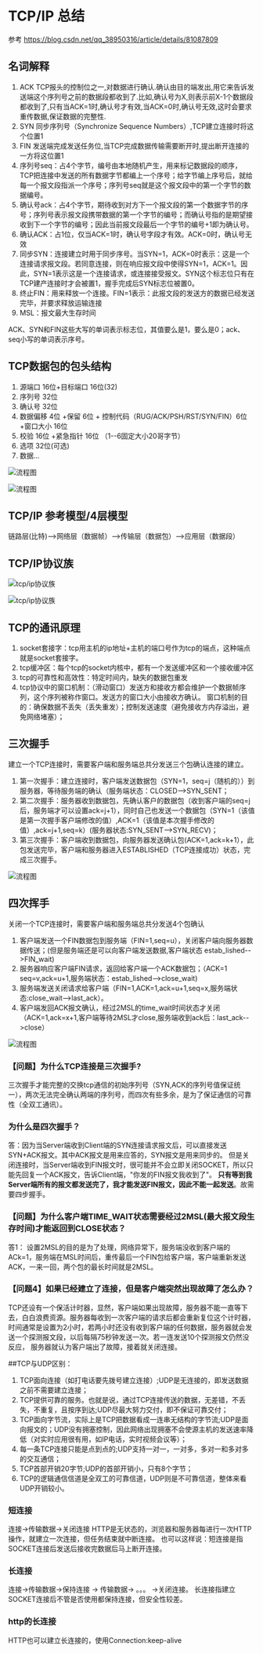 # TCP/IP 总结
参考 https://blog.csdn.net/qq_38950316/article/details/81087809

## 名词解释
1. ACK  TCP报头的控制位之一,对数据进行确认.确认由目的端发出,用它来告诉发送端这个序列号之前的数据段都收到了.比如,确认号为X,则表示前X-1个数据段都收到了,只有当ACK=1时,确认号才有效,当ACK=0时,确认号无效,这时会要求重传数据,保证数据的完整性.
2.  SYN  同步序列号（Synchronize Sequence Numbers）,TCP建立连接时将这个位置1
3.  FIN  发送端完成发送任务位,当TCP完成数据传输需要断开时,提出断开连接的一方将这位置1    
4. 序列号seq：占4个字节，编号由本地随机产生，用来标记数据段的顺序，TCP把连接中发送的所有数据字节都编上一个序号；给字节编上序号后，就给每一个报文段指派一个序号；序列号seq就是这个报文段中的第一个字节的数据编号。
5. 确认号ack：占4个字节，期待收到对方下一个报文段的第一个数据字节的序号；序列号表示报文段携带数据的第一个字节的编号；而确认号指的是期望接收到下一个字节的编号；因此当前报文段最后一个字节的编号+1即为确认号。
6. 确认ACK：占1位，仅当ACK=1时，确认号字段才有效。ACK=0时，确认号无效
7. 同步SYN：连接建立时用于同步序号。当SYN=1，ACK=0时表示：这是一个连接请求报文段。若同意连接，则在响应报文段中使得SYN=1，ACK=1。因此，SYN=1表示这是一个连接请求，或连接接受报文。SYN这个标志位只有在TCP建产连接时才会被置1，握手完成后SYN标志位被置0。
8. 终止FIN：用来释放一个连接。FIN=1表示：此报文段的发送方的数据已经发送完毕，并要求释放运输连接
9. MSL：报文最大生存时间

ACK、SYN和FIN这些大写的单词表示标志位，其值要么是1，要么是0；ack、seq小写的单词表示序号。


## TCP数据包的包头结构

1. 源端口 16位+目标端口 16位(32)
2. 序列号 32位
4. 确认号 32位
5. 数据偏移 4位 +保留 6位 + 控制代码（RUG/ACK/PSH/RST/SYN/FIN）6位 +窗口大小 16位
6. 校验 16位 +紧急指针 16位 （1--6固定大小20哥字节）
7. 选项  32位(可选)
8. 数据...
 
 ![流程图](https://github.com/66668/Android_Interview/blob/master/pictures/tcp_net_01.jpg)
 
 ![流程图](https://github.com/66668/Android_Interview/blob/master/pictures/tcp_net_02.png)

## TCP/IP 参考模型/4层模型

链路层(比特)-->网络层（数据帧）-->传输层（数据包）-->应用层（数据段）

## TCP/IP协议族

![tcp/ip协议族](https://github.com/66668/Android_Interview/blob/master/pictures/tcpip_01.jpg)

![tcp/ip协议族](https://github.com/66668/Android_Interview/blob/master/pictures/tcpip_02.jpg)

## TCP的通讯原理
1. socket套接字：tcp用主机的ip地址+主机的端口号作为tcp的端点，这种端点就是socket套接字。
2. tcp缓冲区：每个tcp的socket内核中，都有一个发送缓冲区和一个接收缓冲区
3. tcp的可靠性和高效性：特定时间内，缺失的数据包重发
4. tcp协议中的窗口机制：（滑动窗口）发送方和接收方都会维护一个数据帧序列，这个序列被称作窗口。发送方的窗口大小由接收方确认。
    窗口机制的目的：确保数据不丢失（丢失重发）；控制发送速度（避免接收方内存溢出，避免网络堵塞）；
    
## 三次握手

建立一个TCP连接时，需要客户端和服务端总共分发送三个包确认连接的建立。

1. 第一次握手：建立连接时，客户端发送数据包（SYN=1，seq=j（随机的））到服务器，等待服务端的确认（服务端状态：CLOSED-->SYN_SENT；
2. 第二次握手：服务器收到数据包，先确认客户的数据包（收到客户端的seq=j后，服务端才可以设置ack=j+1），同时自己也发送一个数据包（SYN=1（该值是第一次握手客户端修改的值）,ACK=1（该值是本次握手修改的值）,ack=j+1,seq=k）(服务器状态:SYN_SENT-->SYN_RECV)；
3. 第三次握手：客户端收到数据包，向服务器发送确认包(ACK=1,ack=k+1），此包发送完毕，客户端和服务器进入ESTABLISHED（TCP连接成功）状态，完成三次握手。


 ![流程图](https://github.com/66668/Android_Interview/blob/master/pictures/tcp_net_03.png)

## 四次挥手

关闭一个TCP连接时，需要客户端和服务端总共分发送4个包确认

1. 客户端发送一个FIN数据包到服务端（FIN=1,seq=u），关闭客户端向服务器数据传送；(但是服务端还是可以向客户端发送数据,客户端状态 estab_lished-->FIN_wait)
2. 服务器响应客户端FIN请求，返回给客户端一个ACK数据包；（ACK=1 seq=v,ack=u+1,服务端状态：estab_lished-->close_wait)
3. 服务端发送关闭请求给客户端（FIN=1,ACK=1,ack=u+1,seq=x,服务端状态:close_wait-->last_ack）。
4. 客户端发回ACK报文确认，经过2MSL的time_wait时间状态才关闭（ACK=1,ack=x+1,客户端等待2MSL才close,服务端收到ack后：last_ack-->close）

 ![流程图](https://github.com/66668/Android_Interview/blob/master/pictures/tcp_net_04.png)


### 【问题】为什么TCP连接是三次握手?

三次握手才能完整的交换tcp通信的初始序列号（SYN,ACK的序列号值保证统一），两次无法完全确认两端的序列号，而四次有些多余，是为了保证通信的可靠性（全双工通讯）。

### 为什么是四次握手？

答：因为当Server端收到Client端的SYN连接请求报文后，可以直接发送SYN+ACK报文。其中ACK报文是用来应答的，SYN报文是用来同步的。
但是关闭连接时，当Server端收到FIN报文时，很可能并不会立即关闭SOCKET，所以只能先回复一个ACK报文，告诉Client端，"你发的FIN报文我收到了"。
**只有等到我Server端所有的报文都发送完了，我才能发送FIN报文，因此不能一起发送**。故需要四步握手。

### 【问题】为什么客户端TIME_WAIT状态需要经过2MSL(最大报文段生存时间)才能返回到CLOSE状态？
答1：
设置2MSL的目的是为了处理，网络异常下，服务端没收到客户端的ACk=1，服务端在MSL时间后，重传最后一个FIN包给客户端，客户端重新发送ACK，一来一回，两个包的最长时间就是2MSL。

### 【问题4】如果已经建立了连接，但是客户端突然出现故障了怎么办？

TCP还设有一个保活计时器，显然，客户端如果出现故障，服务器不能一直等下去，白白浪费资源。服务器每收到一次客户端的请求后都会重新复位这个计时器，
时间通常是设置为2小时，若两小时还没有收到客户端的任何数据，服务器就会发送一个探测报文段，以后每隔75秒钟发送一次。若一连发送10个探测报文仍然没反应，
服务器就认为客户端出了故障，接着就关闭连接。


##TCP与UDP区别：

1. TCP面向连接（如打电话要先拨号建立连接）;UDP是无连接的，即发送数据之前不需要建立连接；
2. TCP提供可靠的服务。也就是说，通过TCP连接传送的数据，无差错，不丢失，不重复，且按序到达;UDP尽最大努力交付，即不保证可靠交付；
3. TCP面向字节流，实际上是TCP把数据看成一连串无结构的字节流;UDP是面向报文的；UDP没有拥塞控制，因此网络出现拥塞不会使源主机的发送速率降低（对实时应用很有用，如IP电话，实时视频会议等）；
4. 每一条TCP连接只能是点到点的;UDP支持一对一，一对多，多对一和多对多的交互通信；
5. TCP首部开销20字节;UDP的首部开销小，只有8个字节；
6. TCP的逻辑通信信道是全双工的可靠信道，UDP则是不可靠信道，整体来看UDP开销较小。

### 短连接 
连接->传输数据->关闭连接 
HTTP是无状态的，浏览器和服务器每进行一次HTTP操作，就建立一次连接，但任务结束就中断连接。 
也可以这样说：短连接是指SOCKET连接后发送后接收完数据后马上断开连接。 
  
### 长连接 
连接->传输数据->保持连接 -> 传输数据-> 。。。 ->关闭连接。 
长连接指建立SOCKET连接后不管是否使用都保持连接，但安全性较差。 
  
### http的长连接 

HTTP也可以建立长连接的，使用Connection:keep-alive





 